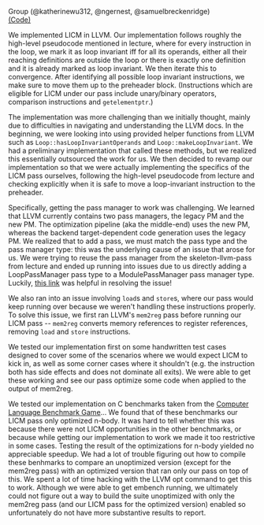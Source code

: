 Group (@katherinewu312, @ngernest, @samuelbreckenridge)          
[(Code)](https://github.com/katherinewu312/cs6120-tasks/tree/main/l8)

We implemented LICM in LLVM. Our implementation follows roughly the high-level pseudocode mentioned in lecture, where for every instruction in the loop, we mark it as loop invariant iff for all its operands, either all their reaching definitions are outside the loop or there is exactly one definition and it is already marked as loop invariant. We then iterate this to convergence. After identifying all possible loop invariant instructions, we make sure to move them up to the preheader block.
(Instructions which are eligible for LICM under our pass include unary/binary operators, comparison instructions and `getelementptr`.)

The implementation was more challenging than we initially thought, mainly due to difficulties in navigating and understanding the LLVM docs. In the beginning, we were looking into using provided helper functions from LLVM such as `Loop::hasLoopInvariantOperands` and `Loop::makeLoopInvariant`. We had a preliminary implementation that called these methods, but we realized this essentially outsourced the work for us. We then decided to revamp our implementation so that we were actually implementing the specifics of the LICM pass ourselves, following the high-level pseudocode from lecture and checking explicitly when it is safe to move a loop-invariant instruction to the preheader.

Specifically, getting the pass manager to work was challenging. We learned that LLVM currently contains two pass managers, the legacy PM and the new PM. The optimization pipeline (aka the middle-end) uses the new PM, whereas the backend target-dependent code generation uses the legacy PM. We realized that to add a pass, we must match the pass type and the pass manager type: this was the underlying cause of an issue that arose for us. We were trying to reuse the pass manager from the skeleton-llvm-pass from lecture and ended up running into issues due to us directly adding a LoopPassManager pass type to a ModulePassManager pass manager type. Luckily, [this link](https://discourse.llvm.org/t/how-to-write-a-loop-pass-using-new-pass-manager/70240) was helpful in resolving the issue!

We also ran into an issue involving `load`s and `store`s, where our pass would keep 
running over because we weren't handling these instructions properly. To solve this issue, we first ran LLVM's `mem2reg` pass before running our LICM pass -- `mem2reg` converts memory references to register references, removing `load` and `store` instructions. 

We tested our implementation first on some handwritten test cases designed to cover some of the scenarios where we would expect LICM to kick in, as well as some corner cases where it shouldn't (e.g. the instruction both has side effects and does not dominate all exits). We were able to get these working and see our pass optimize some code when applied to the output of mem2reg. 

We tested our implementation on C benchmarks taken from the [Computer Language Benchmark Game](https://benchmarksgame-team.pages.debian.net/benchmarksgame/index.html)... We found that of these benchmarks our LICM pass only optimized n-body. It was hard to tell whether this was because there were not LICM opportunities in the other benchmarks, or because while getting our implementation to work we made it too restrictive in some cases. Testing the result of the optimizations for n-body yielded no appreciable speedup. We had a lot of trouble figuring out how to compile these benhmarks to compare an unoptimized version (except for the mem2reg pass) with an optimized version that ran only our pass on top of this. We spent a lot of time hacking with the LLVM opt command to get this to work. Although we were able to get embench running, we ultimately could not figure out a way to build the suite unoptimized with only the mem2reg pass (and our LICM pass for the optimized version) enabled so unfortunately do not have more substantive results to report. 


